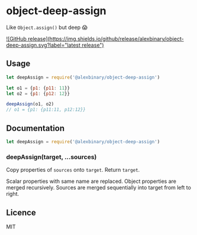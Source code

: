 # object-deep-assign

Like `Object.assign()` but deep 😱

[![GitHub release](https://img.shields.io/github/release/alexbinary/object-deep-assign.svg?label="latest release")](https://github.com/alexbinary/object-deep-assign/releases/latest)

## Usage

```javascript
let deepAssign = require('@alexbinary/object-deep-assign')

let o1 = {p1: {p11: 11}}
let o2 = {p1: {p12: 12}}

deepAssign(o1, o2)
// o1 = {p1: {p11:11, p12:12}}
```

## Documentation

```javascript
let deepAssign = require('@alexbinary/object-deep-assign')
```

### deepAssign(target, ...sources)

Copy properties of `sources` onto `target`. Return `target`.

Scalar properties with same name are replaced. Object properties are merged recursively. Sources are merged sequentially into target from left to right.

## Licence

MIT
